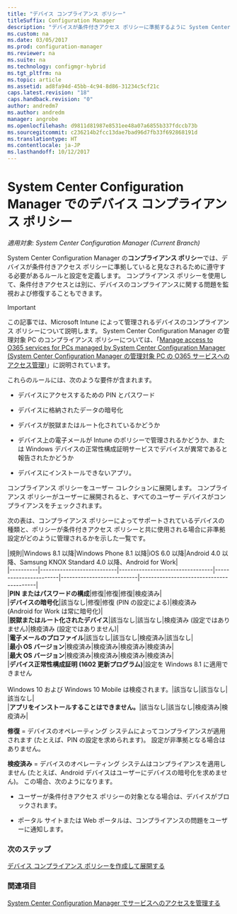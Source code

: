 ```yaml
---
title: "デバイス コンプライアンス ポリシー"
titleSuffix: Configuration Manager
description: "デバイスが条件付きアクセス ポリシーに準拠するように System Center Configuration Manager でコンプライアンス ポリシーを管理する方法について説明します。"
ms.custom: na
ms.date: 03/05/2017
ms.prod: configuration-manager
ms.reviewer: na
ms.suite: na
ms.technology: configmgr-hybrid
ms.tgt_pltfrm: na
ms.topic: article
ms.assetid: ad8fa94d-45bb-4c94-8d86-31234c5cf21c
caps.latest.revision: "18"
caps.handback.revision: "0"
author: andredm7
ms.author: andredm
manager: angrobe
ms.openlocfilehash: d9811d81987e8531ee48a07a6855b337fdccb73b
ms.sourcegitcommit: c236214b2fcc13dae7bad96d7fb33f692868191d
ms.translationtype: HT
ms.contentlocale: ja-JP
ms.lasthandoff: 10/12/2017
---
```

# <a name="device-compliance-policies-in-system-center-configuration-manager"></a>System Center Configuration Manager でのデバイス コンプライアンス ポリシー

*適用対象: System Center Configuration Manager (Current Branch)*

System Center Configuration Manager の**コンプライアンス ポリシー**では、デバイスが条件付きアクセス ポリシーに準拠していると見なされるために遵守する必要があるルールと設定を定義します。 コンプライアンス ポリシーを使用して、条件付きアクセスとは別に、デバイスのコンプライアンスに関する問題を監視および修復することもできます。  


> [!IMPORTANT]  
>  この記事では、Microsoft Intune によって管理されるデバイスのコンプライアンス ポリシーについて説明します。    System Center Configuration Manager の管理対象 PC のコンプライアンス ポリシーについては、「[Manage access to O365 services for PCs managed by System Center Configuration Manager (System Center Configuration Manager の管理対象 PC の O365 サービスへのアクセス管理)](../../protect/deploy-use/manage-access-to-o365-services-for-pcs-managed-by-sccm.md)」に説明されています。  

 これらのルールには、次のような要件が含まれます。  

-   デバイスにアクセスするための PIN とパスワード

-   デバイスに格納されたデータの暗号化

-   デバイスが脱獄またはルート化されているかどうか  

-   デバイス上の電子メールが Intune のポリシーで管理されるかどうか、または Windows デバイスの正常性構成証明サービスでデバイスが異常であると報告されたかどうか
-   デバイスにインストールできないアプリ。


 コンプライアンス ポリシーをユーザー コレクションに展開します。 コンプライアンス ポリシーがユーザーに展開されると、すべてのユーザー デバイスがコンプライアンスをチェックされます。  

 次の表は、コンプライアンス ポリシーによってサポートされているデバイスの種類と、ポリシーが条件付きアクセス ポリシーと共に使用される場合に非準拠設定がどのように管理されるかを示した一覧です。  

|規則|Windows 8.1 以降|Windows Phone 8.1 以降|iOS 6.0 以降|Android 4.0 以降、Samsung KNOX Standard 4.0 以降、Android for Work|  
|----------|---------------------------|---------------------------------|-----------------------|---------------------------|-----------------------------------------|  
|**PIN またはパスワードの構成**|修復|修復|修復|検疫済み|  
|**デバイスの暗号化**|該当なし|修復|修復 (PIN の設定による)|検疫済み<br>(Android for Work は常に暗号化)|  
|**脱獄またはルート化されたデバイス**|該当なし|該当なし|検疫済み (設定ではありません)|検疫済み (設定ではありません)|  
|**電子メールのプロファイル**|該当なし|該当なし|検疫済み|該当なし|  
|**最小 OS バージョン**|検疫済み|検疫済み|検疫済み|検疫済み|  
|**最大 OS バージョン**|検疫済み|検疫済み|検疫済み|検疫済み|  
|**デバイス正常性構成証明 (1602 更新プログラム)**|設定を Windows 8.1 に適用できません<br /><br /> Windows 10 および Windows 10 Mobile は検疫されます。|該当なし|該当なし|該当なし|  
|**アプリをインストールすることはできません。**|該当なし|該当なし|検疫済み|検疫済み|

 **修復** = デバイスのオペレーティング システムによってコンプライアンスが適用されます (たとえば、PIN の設定を求められます)。  設定が非準拠となる場合はありません。  

 **検疫済み** = デバイスのオペレーティング システムはコンプライアンスを適用しません (たとえば、Android デバイスはユーザーにデバイスの暗号化を求めません)。  この場合、次のようになります。  

-   ユーザーが条件付きアクセス ポリシーの対象となる場合は、デバイスがブロックされます。  

-   ポータル サイトまたは Web ポータルは、コンプライアンスの問題をユーザーに通知します。  


### <a name="next-steps"></a>次のステップ  
[デバイス コンプライアンス ポリシーを作成して展開する](create-compliance-policy.md)
### <a name="see-also"></a>関連項目  
 [System Center Configuration Manager でサービスへのアクセスを管理する](../../protect/deploy-use/manage-access-to-services.md)

